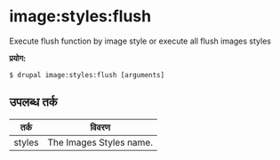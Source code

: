 # image:styles:flush
Execute flush function by image style or execute all flush images styles

**प्रयोग:**
```
$ drupal image:styles:flush [arguments]
```

## उपलब्ध तर्क
तर्क | विवरण
---------|-------------
styles | The Images Styles name.
